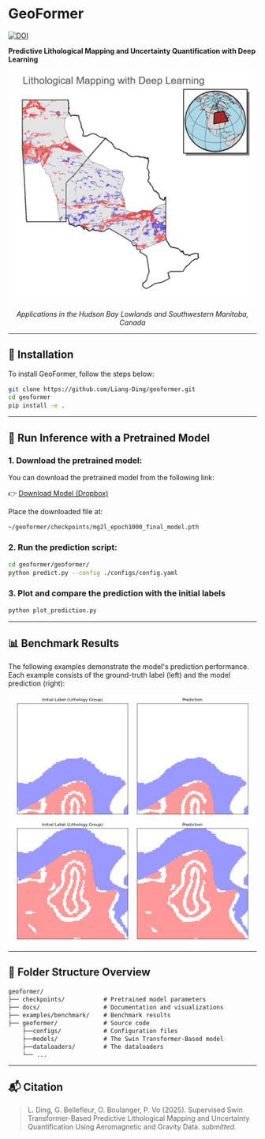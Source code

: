 # GeoFormer

[![DOI](https://zenodo.org/badge/1003860850.svg)](https://doi.org/10.5281/zenodo.15881530)

**Predictive Lithological Mapping and Uncertainty Quantification with Deep Learning**

<p align="center">
  <img src="docs/figs/mapping.gif" alt="Lithological Mapping" width="500"/>
</p>

<p align="center"><em>Applications in the Hudson Bay Lowlands and Southwestern Manitoba, Canada</em></p>

---

## 🔧 Installation

To install GeoFormer, follow the steps below:

```bash
git clone https://github.com/Liang-Ding/geoformer.git
cd geoformer
pip install -e .
```

---

## 🚀 Run Inference with a Pretrained Model

### 1. Download the pretrained model:

You can download the pretrained model from the following link:

👉 [Download Model (Dropbox)](https://www.dropbox.com/scl/fi/o0yedehap1190apyvavfl/mg2l_epoch1000_final_model.pth?rlkey=qowb382w9wa4kkqtgayohac46&st=ypzd405y&dl=0)

Place the downloaded file at:

```bash
~/geoformer/checkpoints/mg2l_epoch1000_final_model.pth
```

### 2. Run the prediction script:

```bash
cd geoformer/geoformer/
python predict.py --config ./configs/config.yaml
```

### 3. Plot and compare the prediction with the initial labels

```bash
python plot_prediction.py
```

---

## 📊 Benchmark Results

The following examples demonstrate the model's prediction performance.  
Each example consists of the ground-truth label (left) and the model prediction (right):

<div align="center">
  <img src="examples/benchmark/Figure_1.png" alt="Benchmark Example 1" width="500"/>
</div>

<div align="center">
  <img src="examples/benchmark/Figure_2.png" alt="Benchmark Example 2" width="500"/>
</div>

---

## 📁 Folder Structure Overview

```plaintext
geoformer/
├── checkpoints/           # Pretrained model parameters
├── docs/                  # Documentation and visualizations
├── examples/benchmark/    # Benchmark results
├── geoformer/             # Source code
    ├──configs/            # Configuration files
    ├──models/             # The Swin Transformer-Based model
    ├──dataloaders/        # The dataloaders
    └── ...
```

---

## 📬 Citation
> L. Ding, G. Bellefleur, O. Boulanger, P. Vo (2025). Supervised Swin Transformer-Based Predictive Lithological Mapping 
> and Uncertainty Quantification Using Aeromagnetic and Gravity Data.  _submitted_. 
